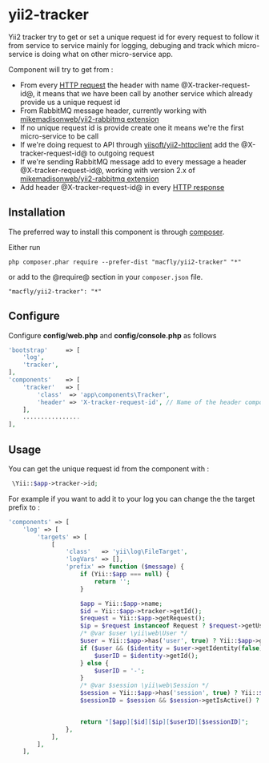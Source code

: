 # yii2-tracker

Yii2 tracker try to get or set a unique request id for every request to follow it from service to service mainly for logging, debuging and track which micro-service is doing what on other micro-service app.

Component will try to get from :

* From every [HTTP request](http://www.yiiframework.com/doc-2.0/guide-runtime-requests.html) the header with name @X-tracker-request-id@, it means that we have been call by another service which already provide us a unique request id
* From RabbitMQ message header, currently working with [mikemadisonweb/yii2-rabbitmq extension](https://github.com/mikemadisonweb/yii2-rabbitmq)
* If no unique request id is provide create one it means we're the first micro-service to be call
* If we're doing request to API through [yiisoft/yii2-httpclient](https://github.com/yiisoft/yii2-httpclient/) add the @X-tracker-request-id@ to outgoing request
* If we're sending RabbitMQ message add to every message a header @X-tracker-request-id@, working with version 2.x of [mikemadisonweb/yii2-rabbitmq extension](https://github.com/mikemadisonweb/yii2-rabbitmq/)
* Add header @X-tracker-request-id@ in every [HTTP response](http://www.yiiframework.com/doc-2.0/guide-runtime-responses.html)

Installation
------------

The preferred way to install this component is through [composer](http://getcomposer.org/download/).

Either run

```
php composer.phar require --prefer-dist "macfly/yii2-tracker" "*"
```

or add to the @require@ section in your `composer.json` file.

```
"macfly/yii2-tracker": "*"
```

Configure
------------

Configure **config/web.php** and **config/console.php** as follows

```php
'bootstrap'     => [
    'log',
    'tracker',
],
'components'    => [
    'tracker'   => [
        'class'  => 'app\components\Tracker',
        'header' => 'X-tracker-request-id', // Name of the header component try to get or set.
    ],
    ................
],
```

Usage
------------

You can get the unique request id from the component with :

```php
 \Yii::$app->tracker->id;
```

For example if you want to add it to your log you can change the the target prefix to :

```php
'components' => [
    'log' => [
        'targets' => [
            [
                'class'   => 'yii\log\FileTarget',
                'logVars' => [],
                'prefix' => function ($message) {
                    if (Yii::$app === null) {
                        return '';
                    }

                    $app = Yii::$app->name;
                    $id = Yii::$app->tracker->getId();
                    $request = Yii::$app->getRequest();
                    $ip = $request instanceof Request ? $request->getUserIP() : '-';
                    /* @var $user \yii\web\User */
                    $user = Yii::$app->has('user', true) ? Yii::$app->get('user') : null;
                    if ($user && ($identity = $user->getIdentity(false))) {
                        $userID = $identity->getId();
                    } else {
                        $userID = '-';
                    }
                    /* @var $session \yii\web\Session */
                    $session = Yii::$app->has('session', true) ? Yii::$app->get('session') : null;
                    $sessionID = $session && $session->getIsActive() ? $session->getId() : '-';


                    return "[$app][$id][$ip][$userID][$sessionID]";
                },
            ],
        ],
    ],
```
